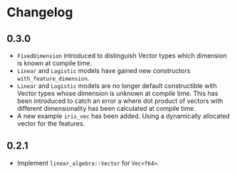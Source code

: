 Changelog
=========

0.3.0
-----

* `FixedDimension` introduced to distinguish Vector types which dimension is known at compile time.
* `Linear` and `Logistic` models have gained new constructors `with_feature_dimension`.
* `Linear` and `Logistic` models are no longer default constructible with Vector types whose
  dimension is unknown at compile time. This has been introduced to catch an error a where dot product
  of vectors with different dimensionality has been calculated at compile time.
* A new example `iris_vec` has been added. Using a dynamically allocated vector for the features.

0.2.1
-----

* Implement `linear_algebra::Vector` for `Vec<f64>`.